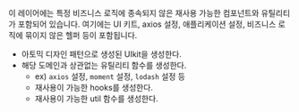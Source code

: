 이 레이어에는 특정 비즈니스 로직에 종속되지 않은 재사용 가능한 컴포넌트와 유틸리티가 포함되어 있습니다.
여기에는 UI 키트, axios 설정, 애플리케이션 설정, 비즈니스 로직에 묶이지 않은 헬퍼 등이 포함됩니다.

- 아토믹 디자인 패턴으로 생성된 UIkit을 생성한다.
- 해당 도메인과 상관없는 유틸리티 함수를 생성한다.
    - ex) `axios` 설정, `moment` 설정, `lodash` 설정 등
    - 재사용이 가능한 hooks를 생성한다.
    - 재사용이 가능한 util 함수를 생성한다.